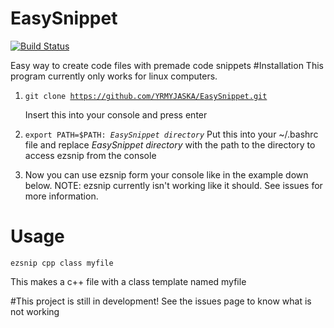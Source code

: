 # EasySnippet 
[![Build Status](https://travis-ci.com/YRMYJASKA/EasySnippet.svg?token=nmXsqUZD4nTpvKQmVwyc&branch=master)](https://travis-ci.com/YRMYJASKA/EasySnippet)

Easy way to create code files with premade code snippets
#Installation
This program currently only works for linux computers.

1. <code>git clone https://github.com/YRMYJASKA/EasySnippet.git</code>

   Insert this into your console and press enter
2. <code>export PATH=$PATH: *EasySnippet directory*</code>
   Put this into your ~/.bashrc file and replace  *EasySnippet directory* with the path to the directory to access ezsnip from the console
3. Now you can use ezsnip form your console like in the example down below. NOTE: ezsnip currently isn't working like it should. See issues for more information.

# Usage
<code>ezsnip cpp class myfile</code>

This makes a c++ file with a class template named myfile

#This project is still in development!
See the issues page to know what is not working
